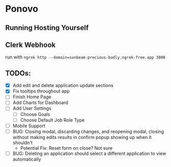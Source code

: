 # Ponovo

## Running Hosting Yourself

## Clerk Webhook

run with `ngrok http --domain=sunbeam-precious-badly.ngrok-free.app 3000`

## TODOs:

- [x] Add edit and delete application update sections
- [x] Fix tooltips throughout app
- [ ] Finish Home Page
- [ ] Add Charts for Dashboard
- [ ] Add User Settings
  - [ ] Choose Goals
  - [ ] Choose Default Job Role Type
- [ ] Mobile Support
- [ ] BUG: Closing modal, discarding changes, and reopening modal, closing without making edits results in confirm popup showing up when it shouldn't
  - Potential Fix: Reset form on close? Not sure
- [ ] BUG: Deleting an application should select a different application to view automatically

